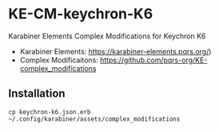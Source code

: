 # KE-CM-keychron-K6
Karabiner Elements Complex Modifications for Keychron K6

- Karabiner Elements: https://karabiner-elements.pqrs.org/)
- Complex Modificaitons: https://github.com/pqrs-org/KE-complex_modifications

## Installation
```
cp keychron-k6.json.erb ~/.config/karabiner/assets/complex_modifications
```
